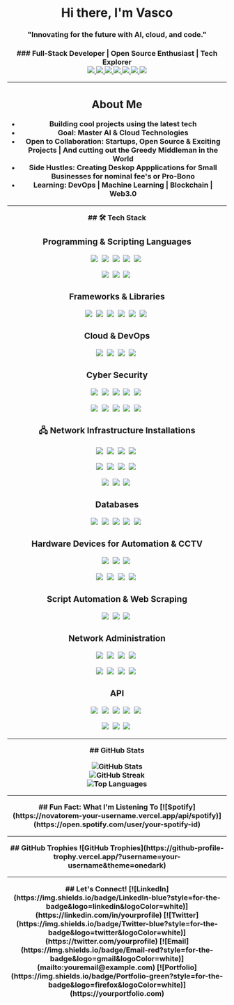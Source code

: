 <h1 align="center">Hi there, I'm Vasco </h1>
<h3 align="center">"Innovating for the future with AI, cloud, and code." <h3>

<div align="center"> 
  ### Full-Stack Developer | Open Source Enthusiast | Tech Explorer
</div>
<div align="center">
  <a href="https://linkedin.com/in/yourprofile" target="_blank">
    <img src="https://img.shields.io/badge/LinkedIn-blue?style=for-the-badge&logo=linkedin&logoColor=white" />
  </a>
  <a href="https://twitter.com/yourprofile" target="_blank">
    <img src="https://img.shields.io/badge/Twitter-blue?style=for-the-badge&logo=twitter&logoColor=white" />
  </a>
  <a href="mailto:youremail@example.com">
    <img src="https://img.shields.io/badge/Email-red?style=for-the-badge&logo=gmail&logoColor=white" />
  </a>
  <a href="https://youtube.com/yourchannel" target="_blank">
    <img src="https://img.shields.io/badge/YouTube-red?style=for-the-badge&logo=youtube&logoColor=white" />
  </a>
  <a href="https://tiktok.com/@yourprofile" target="_blank">
    <img src="https://img.shields.io/badge/TikTok-black?style=for-the-badge&logo=tiktok&logoColor=white" />
  </a>
  <a href="https://instagram.com/yourprofile" target="_blank">
    <img src="https://img.shields.io/badge/Instagram-purple?style=for-the-badge&logo=instagram&logoColor=white" />
  </a>
  <a href="https://yourwebsite.com" target="_blank">
    <img src="https://img.shields.io/badge/Website-green?style=for-the-badge&logo=firefox&logoColor=white" />
  </a>
</div>



---

<div align="center">
  <h2> About Me</h2>
  <ul>
    <li> <strong>Building</strong> cool projects using the latest tech</li>
    <li> <strong>Goal:</strong> Master <strong>AI & Cloud Technologies</strong></li>
    <li> <strong>Open to Collaboration:</strong> Startups, Open Source & Exciting Projects | And cutting out the Greedy Middleman in the World</li>
    <li> <strong>Side Hustles:</strong> Creating Deskop Appplications for Small Businesses for nominal fee's or Pro-Bono</li>
    <li> <strong>Learning:</strong> DevOps | Machine Learning | Blockchain | Web3.0 </li>
  </ul>
</div>



---

<div align="center">
  ## 🛠 Tech Stack  

  ### Programming & Scripting Languages  
  <p align="center">
    <span style="display: inline-block; margin-right: 5px;">
      <img src="https://img.shields.io/badge/Python-3776AB?style=for-the-badge&logo=python&logoColor=white" />
    </span>
    <span style="display: inline-block; margin-right: 5px;">
      <img src="https://img.shields.io/badge/JavaScript-F7DF1E?style=for-the-badge&logo=javascript&logoColor=black" />
    </span>
    <span style="display: inline-block; margin-right: 5px;">
      <img src="https://img.shields.io/badge/TypeScript-007ACC?style=for-the-badge&logo=typescript&logoColor=white" />
    </span>
    <span style="display: inline-block; margin-right: 5px;">
      <img src="https://img.shields.io/badge/Java-ED8B00?style=for-the-badge&logo=openjdk&logoColor=white" />
    </span>
    <span style="display: inline-block; margin-right: 5px;">
      <img src="https://img.shields.io/badge/Bash-121011?style=for-the-badge&logo=gnu-bash&logoColor=white" />
    </span>
  </p>

  <p align="center">
    <span style="display: inline-block; margin-right: 5px;">
      <img src="https://img.shields.io/badge/HTML5-E34F26?style=for-the-badge&logo=html5&logoColor=white" />
    </span>
    <span style="display: inline-block; margin-right: 5px;">
      <img src="https://img.shields.io/badge/PHP-777BB4?style=for-the-badge&logo=php&logoColor=white" />
    </span>
    <span style="display: inline-block; margin-right: 5px;">
      <img src="https://img.shields.io/badge/WordPress-21759B?style=for-the-badge&logo=wordpress&logoColor=white" />
    </span>
  </p>

  ### Frameworks & Libraries  
  <p align="center">
    <span style="display: inline-block; margin-right: 5px;">
      <img src="https://img.shields.io/badge/React-61DAFB?style=for-the-badge&logo=react&logoColor=black" />
    </span>
    <span style="display: inline-block; margin-right: 5px;">
      <img src="https://img.shields.io/badge/Node.js-339933?style=for-the-badge&logo=nodedotjs&logoColor=white" />
    </span>
    <span style="display: inline-block; margin-right: 5px;">
      <img src="https://img.shields.io/badge/Express.js-000000?style=for-the-badge&logo=express&logoColor=white" />
    </span>
    <span style="display: inline-block; margin-right: 5px;">
      <img src="https://img.shields.io/badge/Django-092E20?style=for-the-badge&logo=django&logoColor=white" />
    </span>
    <span style="display: inline-block; margin-right: 5px;">
      <img src="https://img.shields.io/badge/Tailwind_CSS-38B2AC?style=for-the-badge&logo=tailwind-css&logoColor=white" />
    </span>
    <span style="display: inline-block; margin-right: 5px;">
      <img src="https://img.shields.io/badge/CSS-1572B6?style=for-the-badge&logo=css3&logoColor=white" />
    </span>
  </p>

  ###  Cloud & DevOps  
  <p align="center">
    <span style="display: inline-block; margin-right: 5px;">
      <img src="https://img.shields.io/badge/AWS-232F3E?style=for-the-badge&logo=amazonaws&logoColor=white" />
    </span>
    <span style="display: inline-block; margin-right: 5px;">
      <img src="https://img.shields.io/badge/Docker-2496ED?style=for-the-badge&logo=docker&logoColor=white" />
    </span>
    <span style="display: inline-block; margin-right: 5px;">
      <img src="https://img.shields.io/badge/Kubernetes-326CE5?style=for-the-badge&logo=kubernetes&logoColor=white" />
    </span>
    <span style="display: inline-block; margin-right: 5px;">
      <img src="https://img.shields.io/badge/GitHub_Actions-2088FF?style=for-the-badge&logo=github-actions&logoColor=white" />
    </span>
  </p>

### Cyber Security  
<p align="center">
  <span style="display: inline-block; margin-right: 5px;">
    <img src="https://img.shields.io/badge/Certified_Information_Systems_Security_Professional-0076A3?style=for-the-badge&logo=isc2&logoColor=white" />
  </span>
  <span style="display: inline-block; margin-right: 5px;">
    <img src="https://img.shields.io/badge/Certified_Ethical_Hacker-EC4A3B?style=for-the-badge&logo=ec-council&logoColor=white" />
  </span>
  <span style="display: inline-block; margin-right: 5px;">
    <img src="https://img.shields.io/badge/CompTIA_Security+-FF7A00?style=for-the-badge&logo=comptia&logoColor=white" />
  </span>
  <span style="display: inline-block; margin-right: 5px;">
    <img src="https://img.shields.io/badge/OWASP-0C5A8E?style=for-the-badge&logo=owasp&logoColor=white" />
  </span>
  <span style="display: inline-block; margin-right: 5px;">
    <img src="https://img.shields.io/badge/TLS-2A2A2A?style=for-the-badge&logo=ssl&logoColor=white" />
  </span>
</p>

<p align="center">
  <span style="display: inline-block; margin-right: 5px;">
    <img src="https://img.shields.io/badge/Encryption-0078D4?style=for-the-badge&logo=azure&logoColor=white" />
  </span>
  <span style="display: inline-block; margin-right: 5px;">
    <img src="https://img.shields.io/badge/Fortinet-16161D?style=for-the-badge&logo=fortinet&logoColor=white" />
  </span>
  <span style="display: inline-block; margin-right: 5px;">
    <img src="https://img.shields.io/badge/Firewalls-FF6600?style=for-the-badge&logo=firewall&logoColor=white" />
  </span>
  <span style="display: inline-block; margin-right: 5px;">
    <img src="https://img.shields.io/badge/Cyber_Security-17B13B?style=for-the-badge&logo=security&logoColor=white" />
  </span>
  <span style="display: inline-block; margin-right: 5px;">
    <img src="https://img.shields.io/badge/Network_Security-3A8A7B?style=for-the-badge&logo=network&logoColor=white" />
  </span>
</p>


### 🖧 Network Infrastructure Installations  
<p align="center">
  <span style="display: inline-block; margin-right: 5px;">
    <img src="https://img.shields.io/badge/Cisco-1D63A1?style=for-the-badge&logo=cisco&logoColor=white" />
  </span>
  <span style="display: inline-block; margin-right: 5px;">
    <img src="https://img.shields.io/badge/Juniper-0085CA?style=for-the-badge&logo=juniper&logoColor=white" />
  </span>
  <span style="display: inline-block; margin-right: 5px;">
    <img src="https://img.shields.io/badge/MikroTik-228FBD?style=for-the-badge&logo=mikrotik&logoColor=white" />
  </span>
  <span style="display: inline-block; margin-right: 5px;">
    <img src="https://img.shields.io/badge/Network_Topology-FF7A00?style=for-the-badge&logo=network&logoColor=white" />
  </span>
</p>

<p align="center">
  <span style="display: inline-block; margin-right: 5px;">
    <img src="https://img.shields.io/badge/IPv6-003B4C?style=for-the-badge&logo=internet-explorer&logoColor=white" />
  </span>
  <span style="display: inline-block; margin-right: 5px;">
    <img src="https://img.shields.io/badge/Switching-000000?style=for-the-badge&logo=switch&logoColor=white" />
  </span>
  <span style="display: inline-block; margin-right: 5px;">
    <img src="https://img.shields.io/badge/Firewall-FF0000?style=for-the-badge&logo=firewall&logoColor=white" />
  </span>
  <span style="display: inline-block; margin-right: 5px;">
    <img src="https://img.shields.io/badge/Load_Balancing-0071E3?style=for-the-badge&logo=cloudflare&logoColor=white" />
  </span>
</p>

<p align="center">
  <span style="display: inline-block; margin-right: 5px;">
    <img src="https://img.shields.io/badge/VPN-2D7BB3?style=for-the-badge&logo=expressvpn&logoColor=white" />
  </span>
  <span style="display: inline-block; margin-right: 5px;">
    <img src="https://img.shields.io/badge/Routing-00B5E2?style=for-the-badge&logo=router&logoColor=white" />
  </span>
  <span style="display: inline-block; margin-right: 5px;">
    <img src="https://img.shields.io/badge/Network_Monitoring-20A5D3?style=for-the-badge&logo=nagios&logoColor=white" />
  </span>
</p>


  ### Databases  
  <p align="center">
    <span style="display: inline-block; margin-right: 5px;">
      <img src="https://img.shields.io/badge/MySQL-4479A1?style=for-the-badge&logo=mysql&logoColor=white" />
    </span>
    <span style="display: inline-block; margin-right: 5px;">
      <img src="https://img.shields.io/badge/PostgreSQL-336791?style=for-the-badge&logo=postgresql&logoColor=white" />
    </span>
    <span style="display: inline-block; margin-right: 5px;">
      <img src="https://img.shields.io/badge/MongoDB-4EA94B?style=for-the-badge&logo=mongodb&logoColor=white" />
    </span>
    <span style="display: inline-block; margin-right: 5px;">
      <img src="https://img.shields.io/badge/MariaDB-003545?style=for-the-badge&logo=mariadb&logoColor=white" />
    </span>
    <span style="display: inline-block; margin-right: 5px;">
      <img src="https://img.shields.io/badge/SQLite-003B57?style=for-the-badge&logo=sqlite&logoColor=white" />
    </span>
  </p>

### Hardware Devices for Automation & CCTV  
<p align="center">
  <span style="display: inline-block; margin-right: 5px;">
    <img src="https://img.shields.io/badge/Raspberry_Pi-A22846?style=for-the-badge&logo=raspberry-pi&logoColor=white" />
  </span>
  <span style="display: inline-block; margin-right: 5px;">
    <img src="https://img.shields.io/badge/Arduino-00979D?style=for-the-badge&logo=arduino&logoColor=white" />
  </span>
  <span style="display: inline-block; margin-right: 5px;">
    <img src="https://img.shields.io/badge/NVIDIA_Jetson-76B900?style=for-the-badge&logo=nvidia&logoColor=white" />
  </span>
</p>

<p align="center">
  <span style="display: inline-block; margin-right: 5px;">
    <img src="https://img.shields.io/badge/CCTV-000000?style=for-the-badge&logo=cctv&logoColor=white" />
  </span>
  <span style="display: inline-block; margin-right: 5px;">
    <img src="https://img.shields.io/badge/ESP32-3C99D0?style=for-the-badge&logo=espressif&logoColor=white" />
  </span>
  <span style="display: inline-block; margin-right: 5px;">
    <img src="https://img.shields.io/badge/IoT-F2A900?style=for-the-badge&logo=internet-of-things&logoColor=white" />
  </span>
  <span style="display: inline-block; margin-right: 5px;">
    <img src="https://img.shields.io/badge/Automation-FF6F00?style=for-the-badge&logo=automation&logoColor=white" />
  </span>
</p>


  ### Script Automation & Web Scraping  
  <p align="center">
    <span style="display: inline-block; margin-right: 5px;">
      <img src="https://img.shields.io/badge/Selenium-43B02A?style=for-the-badge&logo=selenium&logoColor=white" />
    </span>
    <span style="display: inline-block; margin-right: 5px;">
      <img src="https://img.shields.io/badge/BeautifulSoup-4A1A00?style=for-the-badge&logo=python&logoColor=white" />
    </span>
    <span style="display: inline-block; margin-right: 5px;">
      <img src="https://img.shields.io/badge/Playwright-2B85F5?style=for-the-badge&logo=playwright&logoColor=white" />
    </span>
  </p>

###  Network Administration  
<p align="center">
  <span style="display: inline-block; margin-right: 5px;">
    <img src="https://img.shields.io/badge/Networking-1A73E8?style=for-the-badge&logo=networking&logoColor=white" />
  </span>
  <span style="display: inline-block; margin-right: 5px;">
    <img src="https://img.shields.io/badge/Cisco-1F76C7?style=for-the-badge&logo=cisco&logoColor=white" />
  </span>
  <span style="display: inline-block; margin-right: 5px;">
    <img src="https://img.shields.io/badge/Juniper-006F90?style=for-the-badge&logo=juniper&logoColor=white" />
  </span>
  <span style="display: inline-block; margin-right: 5px;">
    <img src="https://img.shields.io/badge/Netgear-00B5E2?style=for-the-badge&logo=netgear&logoColor=white" />
  </span>
</p>

<p align="center">
  <span style="display: inline-block; margin-right: 5px;">
    <img src="https://img.shields.io/badge/SSH-000000?style=for-the-badge&logo=ssh&logoColor=white" />
  </span>
  <span style="display: inline-block; margin-right: 5px;">
    <img src="https://img.shields.io/badge/PfSense-DA1614?style=for-the-badge&logo=pfsense&logoColor=white" />
  </span>
  <span style="display: inline-block; margin-right: 5px;">
    <img src="https://img.shields.io/badge/IPv6-8A2BE2?style=for-the-badge&logo=ipv6&logoColor=white" />
  </span>
  <span style="display: inline-block; margin-right: 5px;">
    <img src="https://img.shields.io/badge/DHCP-9ACD32?style=for-the-badge&logo=dhcp&logoColor=white" />
  </span>
</p>


###  API  
<p align="center">
  <span style="display: inline-block; margin-right: 5px;">
    <img src="https://img.shields.io/badge/REST_API-25D366?style=for-the-badge&logo=swagger&logoColor=white" />
  </span>
  <span style="display: inline-block; margin-right: 5px;">
    <img src="https://img.shields.io/badge/GraphQL-E10098?style=for-the-badge&logo=graphql&logoColor=white" />
  </span>
  <span style="display: inline-block; margin-right: 5px;">
    <img src="https://img.shields.io/badge/FastAPI-009688?style=for-the-badge&logo=fastapi&logoColor=white" />
  </span>
  <span style="display: inline-block; margin-right: 5px;">
    <img src="https://img.shields.io/badge/JSON-DC4D38?style=for-the-badge&logo=json&logoColor=white" />
  </span>
  <span style="display: inline-block; margin-right: 5px;">
    <img src="https://img.shields.io/badge/GraphQL_Subscriptions-7031B5?style=for-the-badge&logo=graphql&logoColor=white" />
  </span>
</p>

<p align="center">
  <span style="display: inline-block; margin-right: 5px;">
    <img src="https://img.shields.io/badge/SOAP-5D6A91?style=for-the-badge&logo=soap&logoColor=white" />
  </span>
  <span style="display: inline-block; margin-right: 5px;">
    <img src="https://img.shields.io/badge/WebSockets-01A9DB?style=for-the-badge&logo=websockets&logoColor=white" />
  </span>
  <span style="display: inline-block; margin-right: 5px;">
    <img src="https://img.shields.io/badge/Swagger-85EA2D?style=for-the-badge&logo=swagger&logoColor=white" />
  </span>
</p>

</div>



---

<div align="center">
  ##  GitHub Stats  

  ![GitHub Stats](https://github-readme-stats.vercel.app/api?username=your-username&show_icons=true&theme=radical)  
  ![GitHub Streak](https://github-readme-streak-stats.herokuapp.com/?user=your-username&theme=radical)  
  ![Top Languages](https://github-readme-stats.vercel.app/api/top-langs/?username=your-username&layout=compact&theme=radical)  
</div>

---

<div align="center">
  ##  Fun Fact: What I'm Listening To  
  [![Spotify](https://novatorem-your-username.vercel.app/api/spotify)](https://open.spotify.com/user/your-spotify-id)  
</div>

---

<div align="center">
  ##  GitHub Trophies  
  ![GitHub Trophies](https://github-profile-trophy.vercel.app/?username=your-username&theme=onedark)  
</div>

---

<div align="center">
  ##  Let's Connect!  
  [![LinkedIn](https://img.shields.io/badge/LinkedIn-blue?style=for-the-badge&logo=linkedin&logoColor=white)](https://linkedin.com/in/yourprofile)  
  [![Twitter](https://img.shields.io/badge/Twitter-blue?style=for-the-badge&logo=twitter&logoColor=white)](https://twitter.com/yourprofile)  
  [![Email](https://img.shields.io/badge/Email-red?style=for-the-badge&logo=gmail&logoColor=white)](mailto:youremail@example.com)  
  [![Portfolio](https://img.shields.io/badge/Portfolio-green?style=for-the-badge&logo=firefox&logoColor=white)](https://yourportfolio.com)  
</div>
